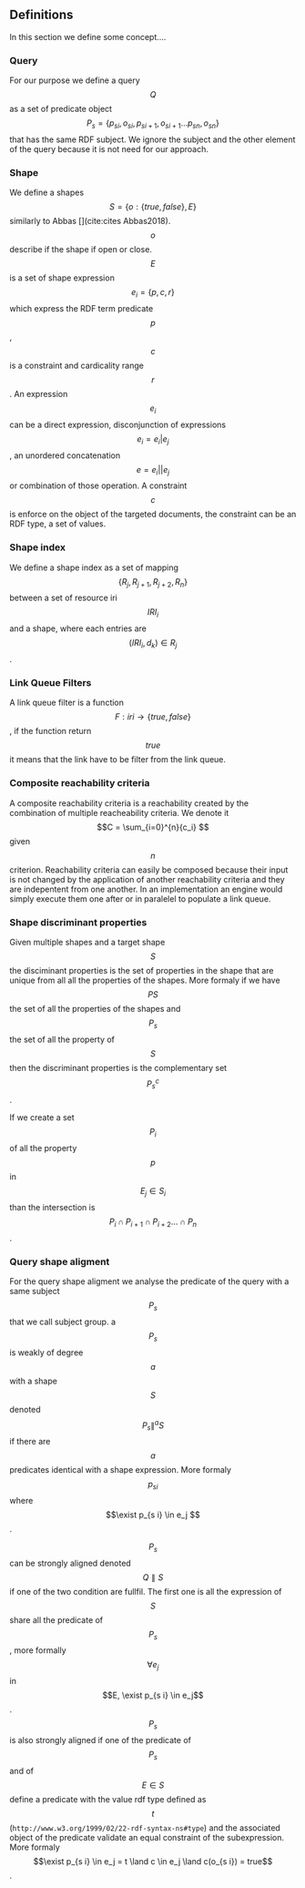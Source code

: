 ## Definitions
In this section we define some concept....

### Query
For our purpose we define a query $$Q$$ as a set of predicate object
$$P_s= \{p_{s i}, o_{s i}, p_{s i+1}, o_{s i+1} ... p_{s n}, o_{s n} \}$$ that has the same RDF subject.
We ignore the subject and the other element of the query because it is not need for our approach.

### Shape
We define a shapes $$S = \{o:\{true,false\}, E\}$$ similarly to Abbas [](cite:cites Abbas2018).
$$o$$ describe if the shape if open or close.
$$E$$ is a set of shape expression $$e_i = \{p, c, r\}$$ which express the RDF term predicate $$p$$, $$c$$ is a constraint and cardicality range $$r$$. 
An expression $$e_i$$ can be a  direct expression,
disconjunction of expressions $$e_i=e_i|e_j$$, an unordered concatenation  $$e=e_i||e_j$$ or combination of those operation.
A constraint $$c$$ is enforce on the object of the targeted documents, the constraint can be an RDF type, a set of values.

### Shape index
We define a shape index as a set of mapping $$\{R_j, R_{j+1}, R_{j+2}, R_{n} \}$$ between a set of resource iri $$IRI_i$$ and a shape, where each entries are $$(IRI_i, d_k) \in R_j $$.

### Link Queue Filters
A link queue filter is a function $$F:iri \rightarrow \{true, false\}$$, if the function return $$true$$ it means that the link have to be filter
from the link queue.

### Composite reachability criteria
A composite reachability criteria is a reachability created by the combination of multiple reacheability criteria.
We denote it $$C = \sum_{i=0}^{n}{c_i} $$ given $$n$$ criterion.
Reachability criteria can easily be composed because their input is not changed by the application of another reachability criteria 
and they are indepentent from one another. In an implementation an engine would simply execute them one after or in paralelel to populate
a link queue.

### Shape discriminant properties
Given multiple shapes and a target shape $$S$$ the disciminant properties is the set
of properties in the shape that are unique from all all the properties of the shapes.
More formaly if we have $$PS$$ the set of all the properties of the shapes and 
$$P_{s}$$ the set of all the property of $$S$$ then the discriminant properties 
is the complementary set $$P_{s}^c$$.


If we create a set $$P_i$$ of all the property $$p$$ in $$E_j \in S_i$$ than the intersection is 
$$P_i \cap P_{i+1} \cap P_{i+2}... \cap P_{n}$$.

### Query shape aligment
For the query shape aligment we analyse the predicate of the query with a same subject $$P_s$$ that we call subject group.
a $$P_s$$ is weakly of degree $$a$$ with a shape $$S$$ denoted $$P_s \parallel^a S$$ 
if there are $$a$$ predicates identical with a shape expression.
More formaly  $$p_{s i}$$  where $$\exist p_{s i} \in e_j $$.

$$P_s$$ can be strongly aligned denoted $$Q \parallel S$$ if one of the two condition are fullfil.
The first one is all the expression of $$S$$ share all the predicate of $$P_s$$, more formally
$$\forall e_j$$ in $$E,  \exist p_{s i} \in e_j$$.
$$P_s$$ is also strongly aligned if one of the predicate of $$P_s$$ and of $$E \in S$$ define a predicate with the value rdf type defined as 
$$t$$ (`http://www.w3.org/1999/02/22-rdf-syntax-ns#type`) and the associated object of the predicate validate an equal constraint of the subexpression.
More formaly $$\exist p_{s i} \in e_j = t \land c \in e_j \land c(o_{s i}) = true$$.

